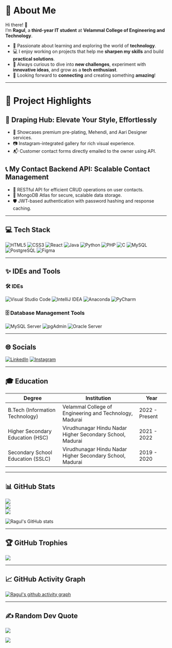# 💫 About Me

Hi there! 👋  
I’m **Ragul**, a **third-year IT student** at **Velammal College of Engineering and Technology**.  

- 🚀 Passionate about learning and exploring the world of **technology**.  
- 💻 I enjoy working on projects that help me **sharpen my skills** and build **practical solutions**.  
- 🌟 Always curious to dive into **new challenges**, experiment with **innovative ideas**, and grow as a **tech enthusiast**.  
- 🤝 Looking forward to **connecting** and creating something **amazing**!  

---

# 🌟 Project Highlights

## 👗 Draping Hub: Elevate Your Style, Effortlessly
- 🎨 Showcases premium pre-plating, Mehendi, and Aari Designer services.
- 📷 Instagram-integrated gallery for rich visual experience.
- 📬 Customer contact forms directly emailed to the owner using API.

## 📞 My Contact Backend API: Scalable Contact Management
- 📡 RESTful API for efficient CRUD operations on user contacts.
- 💾 MongoDB Atlas for secure, scalable data storage.
- 🛡️ JWT-based authentication with password hashing and response caching.

---

## 💻 Tech Stack

![HTML5](https://img.shields.io/badge/html5-%23E34F26.svg?style=for-the-badge&logo=html5&logoColor=white)
![CSS3](https://img.shields.io/badge/css3-%231572B6.svg?style=for-the-badge&logo=css3&logoColor=white)
![React](https://img.shields.io/badge/react-%2320232a.svg?style=for-the-badge&logo=react&logoColor=%2361DAFB)
![Java](https://img.shields.io/badge/java-%23ED8B00.svg?style=for-the-badge&logo=openjdk&logoColor=white)
![Python](https://img.shields.io/badge/python-%2314354C.svg?style=for-the-badge&logo=python&logoColor=white)
![PHP](https://img.shields.io/badge/php-%23777BB4.svg?style=for-the-badge&logo=php&logoColor=white)
![C](https://img.shields.io/badge/c-%2300599C.svg?style=for-the-badge&logo=c&logoColor=white)
![MySQL](https://img.shields.io/badge/mysql-4479A1.svg?style=for-the-badge&logo=mysql&logoColor=white)
![PostgreSQL](https://img.shields.io/badge/postgresql-%23316192.svg?style=for-the-badge&logo=postgresql&logoColor=white)
![Figma](https://img.shields.io/badge/figma-%23F24E1E.svg?style=for-the-badge&logo=figma&logoColor=white)


---

## ✨ IDEs and Tools

### 🛠 IDEs
![Visual Studio Code](https://img.icons8.com/color/48/000000/visual-studio-code-2019.png) 
![IntelliJ IDEA](https://img.icons8.com/color/48/000000/intellij-idea.png) 
![Anaconda](https://img.icons8.com/color/48/000000/anaconda.png) 
![PyCharm](https://img.icons8.com/color/48/000000/pycharm.png) 

### 🗄️ Database Management Tools
![MySQL Server](https://img.icons8.com/color/48/000000/mysql-logo.png) 
![pgAdmin](https://img.icons8.com/color/48/000000/postgresql.png) 
![Oracle Server](https://img.icons8.com/color/48/000000/oracle-logo.png)

---

## 🌐 Socials

[![LinkedIn](https://img.shields.io/badge/LinkedIn-%230077B5.svg?logo=linkedin&logoColor=white)](https://www.linkedin.com/in/ragul-m-k-g-0322b825a/)
[![Instagram](https://img.shields.io/badge/Instagram-%23E4405F.svg?logo=Instagram&logoColor=white)](https://www.instagram.com/ragul_gopinath/)

---

## 🎓 Education

| **Degree**                           | **Institution**                                           | **Year**           |
|--------------------------------------|----------------------------------------------------------|--------------------|
| B.Tech (Information Technology)      | Velammal College of Engineering and Technology, Madurai  | 2022 - Present     |
| Higher Secondary Education (HSC)     | Virudhunagar Hindu Nadar Higher Secondary School, Madurai | 2021 - 2022        |
| Secondary School Education (SSLC)    | Virudhunagar Hindu Nadar Higher Secondary School, Madurai | 2019 - 2020        |

---

## 📊 GitHub Stats

![](https://github-readme-stats.vercel.app/api?username=Ragul-05&theme=neon&hide_border=false&include_all_commits=false&count_private=false)<br/>
![](https://github-readme-streak-stats.herokuapp.com/?user=Ragul-05&theme=neon&hide_border=false)<br/>
![](https://github-readme-stats.vercel.app/api/top-langs/?username=Ragul-05&theme=neon&hide_border=false&include_all_commits=false&count_private=false&layout=compact)

![Ragul's GitHub stats](https://github-readme-stats.vercel.app/api?username=Ragul-05&theme=dark&show_icons=true&&hide=issues,contribs)

---

## 🏆 GitHub Trophies

![](https://github-profile-trophy.vercel.app/?username=Ragul-05&theme=radical&no-frame=false&no-bg=false&margin-w=4)

---

## 📈 GitHub Activity Graph

[![Ragul's github activity graph](https://github-readme-activity-graph.vercel.app/graph?username=Ragul-05&bg_color=000000&color=ffffff&line=51f565&point=ffffff&area=true&hide_border=true)](https://github.com/ashutosh00710/github-readme-activity-graph)

---

## ✍️ Random Dev Quote

![](https://quotes-github-readme.vercel.app/api?type=horizontal&theme=radical)

[![](https://visitcount.itsvg.in/api?id=Ragul-05&icon=6&color=8)](https://visitcount.itsvg.in)
